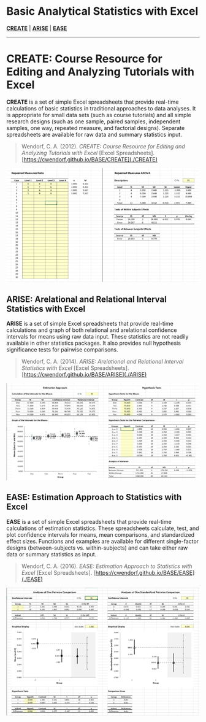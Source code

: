 # Basic Analytical Statistics with Excel

[**CREATE**](./CREATE) | 
[**ARISE**](./ARISE) | 
[**EASE**](./EASE)

---

# CREATE: Course Resource for Editing and Analyzing Tutorials with Excel

**CREATE** is a set of simple Excel spreadsheets that provide real-time calculations of basic statistics in traditional approaches to data analyses. It is appropriate for small data sets (such as course tutorials) and all simple research designs (such as one sample, paired samples, independent samples, one way, repeated measure, and factorial designs). Separate spreadsheets are available for raw data and summary statistics input.

> Wendorf, C. A. (2012). _CREATE: Course Resource for Editing and Analyzing Tutorials with Excel_ [Excel Spreadsheets]. [https://cwendorf.github.io/BASE/CREATE](./CREATE)

<p align="center"><kbd><img src="CREATE/CREATE.jpg"></kbd></p>

## ARISE: Arelational and Relational Interval Statistics with Excel

**ARISE** is a set of simple Excel spreadsheets that provide real-time calculations and graph of both relational and arelational confidence intervals for means using raw data input. These statistics are not readily available in other statistics packages. It also provides null hypothesis significance tests for pairwise comparisons.

> Wendorf, C. A. (2014). _ARISE: Arelational and Relational Interval Statistics with Excel_ [Excel Spreadsheets].  [https://cwendorf.github.io/BASE/ARISE](./ARISE)

<p align="center"><kbd><img src="ARISE/ARISE.jpg"></kbd></p>

## EASE: Estimation Approach to Statistics with Excel

**EASE** is a set of simple Excel spreadsheets that provide real-time calculations of estimation statistics. These spreadsheets calculate, test, and plot confidence intervals for means, mean comparisons, and standardized effect sizes. Functions and examples are available for different single-factor designs (between-subjects vs. within-subjects) and can take either raw data or summary statistics as input. 

> Wendorf, C. A. (2016). _EASE: Estimation Approach to Statistics with Excel_ [Excel Spreadsheets]. [https://cwendorf.github.io/BASE/EASE](./EASE)

<p align="center"><kbd><img src="EASE/EASE.jpg"></kbd></p>
